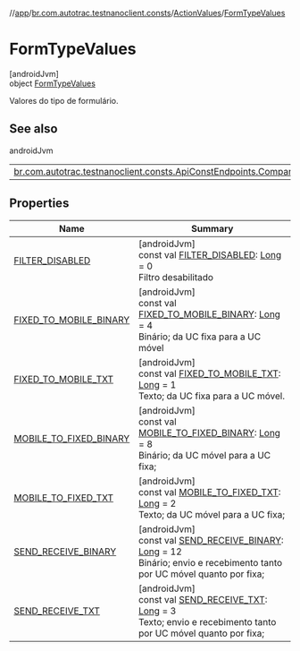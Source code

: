 //[app](../../../../index.md)/[br.com.autotrac.testnanoclient.consts](../../index.md)/[ActionValues](../index.md)/[FormTypeValues](index.md)

# FormTypeValues

[androidJvm]\
object [FormTypeValues](index.md)

Valores do tipo de formulário.

## See also

androidJvm

| | |
|---|---|
| [br.com.autotrac.testnanoclient.consts.ApiConstEndpoints.Companion](../../-api-const-endpoints/-companion/-r-e-q_-f-o-r-m_-l-i-s-t.md) |  |

## Properties

| Name | Summary |
|---|---|
| [FILTER_DISABLED](-f-i-l-t-e-r_-d-i-s-a-b-l-e-d.md) | [androidJvm]<br>const val [FILTER_DISABLED](-f-i-l-t-e-r_-d-i-s-a-b-l-e-d.md): [Long](https://kotlinlang.org/api/latest/jvm/stdlib/kotlin/-long/index.html) = 0<br>Filtro desabilitado |
| [FIXED_TO_MOBILE_BINARY](-f-i-x-e-d_-t-o_-m-o-b-i-l-e_-b-i-n-a-r-y.md) | [androidJvm]<br>const val [FIXED_TO_MOBILE_BINARY](-f-i-x-e-d_-t-o_-m-o-b-i-l-e_-b-i-n-a-r-y.md): [Long](https://kotlinlang.org/api/latest/jvm/stdlib/kotlin/-long/index.html) = 4<br>Binário; da UC fixa para a UC móvel |
| [FIXED_TO_MOBILE_TXT](-f-i-x-e-d_-t-o_-m-o-b-i-l-e_-t-x-t.md) | [androidJvm]<br>const val [FIXED_TO_MOBILE_TXT](-f-i-x-e-d_-t-o_-m-o-b-i-l-e_-t-x-t.md): [Long](https://kotlinlang.org/api/latest/jvm/stdlib/kotlin/-long/index.html) = 1<br>Texto; da UC fixa para a UC móvel. |
| [MOBILE_TO_FIXED_BINARY](-m-o-b-i-l-e_-t-o_-f-i-x-e-d_-b-i-n-a-r-y.md) | [androidJvm]<br>const val [MOBILE_TO_FIXED_BINARY](-m-o-b-i-l-e_-t-o_-f-i-x-e-d_-b-i-n-a-r-y.md): [Long](https://kotlinlang.org/api/latest/jvm/stdlib/kotlin/-long/index.html) = 8<br>Binário; da UC móvel para a UC fixa; |
| [MOBILE_TO_FIXED_TXT](-m-o-b-i-l-e_-t-o_-f-i-x-e-d_-t-x-t.md) | [androidJvm]<br>const val [MOBILE_TO_FIXED_TXT](-m-o-b-i-l-e_-t-o_-f-i-x-e-d_-t-x-t.md): [Long](https://kotlinlang.org/api/latest/jvm/stdlib/kotlin/-long/index.html) = 2<br>Texto; da UC móvel para a UC fixa; |
| [SEND_RECEIVE_BINARY](-s-e-n-d_-r-e-c-e-i-v-e_-b-i-n-a-r-y.md) | [androidJvm]<br>const val [SEND_RECEIVE_BINARY](-s-e-n-d_-r-e-c-e-i-v-e_-b-i-n-a-r-y.md): [Long](https://kotlinlang.org/api/latest/jvm/stdlib/kotlin/-long/index.html) = 12<br>Binário; envio e recebimento tanto por UC móvel quanto por fixa; |
| [SEND_RECEIVE_TXT](-s-e-n-d_-r-e-c-e-i-v-e_-t-x-t.md) | [androidJvm]<br>const val [SEND_RECEIVE_TXT](-s-e-n-d_-r-e-c-e-i-v-e_-t-x-t.md): [Long](https://kotlinlang.org/api/latest/jvm/stdlib/kotlin/-long/index.html) = 3<br>Texto; envio e recebimento tanto por UC móvel quanto por fixa; |
